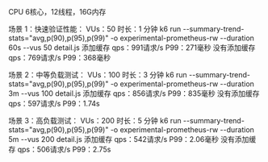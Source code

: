 CPU 6核心，12线程，16G内存

场景 1：快速验证性能：
VUs：50
时长：1 分钟
k6 run --summary-trend-stats="avg,p(90),p(95),p(99)" -o experimental-prometheus-rw --duration 60s --vus 50 detail.js
添加缓存
    qps：991请求/s
    P99：271毫秒
没有添加缓存
    qps：769请求/s
    P99：368毫秒


场景 2：中等负载测试：
VUs：100
时长：3 分钟
k6 run --summary-trend-stats="avg,p(90),p(95),p(99)" -o experimental-prometheus-rw --duration 3m --vus 100 detail.js
添加缓存
    qps：856请求/s
    P99：835毫秒
没有添加缓存
    qps：597请求/s
    P99：1.74s


场景 3：高负载测试：
VUs：200
时长：5 分钟
k6 run --summary-trend-stats="avg,p(90),p(95),p(99)" -o experimental-prometheus-rw --duration 5m --vus 200 detail.js
添加缓存
    qps：542请求/s
    P99：2.06毫秒
没有添加缓存
    qps：506请求/s
    P99：2.75s